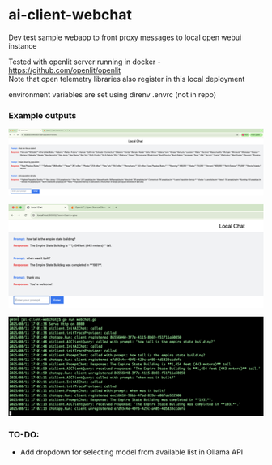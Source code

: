 # ai-client-webchat
Dev test sample webapp to front proxy messages to local open webui instance
  
Tested with openlit server running in docker - https://github.com/openlit/openlit  
Note that open telemetry libraries also register in this local deployment  

environment variables are set using direnv .envrc (not in repo)  

### Example outputs
![example-web-output](./assets/example-web-output.png)
  
![example-web-output2](./assets/example-web-output2.png)
  
![example-console-output](./assets/example-console-output.png)
  
### TO-DO:
* Add dropdown for selecting model from available list in Ollama API
